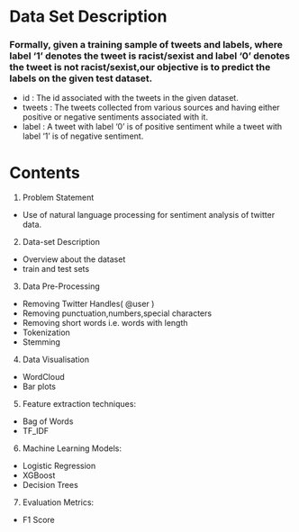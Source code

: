 # Data Set Description

### Formally, given a training sample of tweets and labels, where label ‘1’ denotes the tweet is racist/sexist and label ‘0’ denotes the tweet is not racist/sexist,our objective is to predict the labels on the given test dataset.

- id : The id associated with the tweets in the given dataset.
- tweets : The tweets collected from various sources and having either positive or negative sentiments associated with it.
- label : A tweet with label ‘0’ is of positive sentiment while a tweet with label ‘1’ is of negative sentiment.

# Contents

1. Problem Statement
- Use of natural language processing for sentiment analysis of twitter data.

2. Data-set Description
- Overview about the dataset
- train and test sets

3. Data Pre-Processing
- Removing Twitter Handles( @user )
- Removing punctuation,numbers,special characters
- Removing short words i.e. words with length
- Tokenization
- Stemming

4. Data Visualisation
- WordCloud
- Bar plots

5. Feature extraction techniques:
- Bag of Words
- TF_IDF

6. Machine Learning Models:
- Logistic Regression
- XGBoost
- Decision Trees

7. Evaluation Metrics:
- F1 Score






